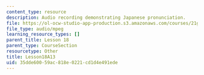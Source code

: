 ```yaml
---
content_type: resource
description: Audio recording demonstrating Japanese pronunciation.
file: https://ol-ocw-studio-app-production.s3.amazonaws.com/courses/21g-504-japanese-iv-spring-2009/35dde60059ac818e0221cd1d4e491ede_Lesson18A13.mp3
file_type: audio/mpeg
learning_resource_types: []
parent_title: Lesson 18
parent_type: CourseSection
resourcetype: Other
title: Lesson18A13
uid: 35dde600-59ac-818e-0221-cd1d4e491ede
---
```

